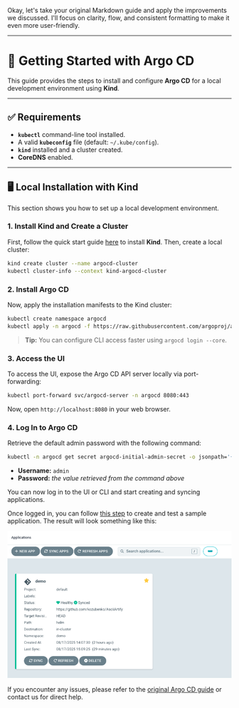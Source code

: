 Okay, let's take your original Markdown guide and apply the improvements we discussed. I'll focus on clarity, flow, and consistent formatting to make it even more user-friendly.

-----

# 🚀 Getting Started with Argo CD

This guide provides the steps to install and configure **Argo CD** for a local development environment using **Kind**.

-----

## ✅ Requirements

  * **`kubectl`** command-line tool installed.
  * A valid **`kubeconfig`** file (default: `~/.kube/config`).
  * **`kind`** installed and a cluster created.
  * **CoreDNS** enabled.

-----

## 🖥️ Local Installation with Kind

This section shows you how to set up a local development environment.

### 1\. Install Kind and Create a Cluster

First, follow the quick start guide [here](https://www.google.com/search?q=https://kind.sigs.k8s.io/docs/user/quick-start/%23installation) to install **Kind**. Then, create a local cluster:

```bash
kind create cluster --name argocd-cluster
kubectl cluster-info --context kind-argocd-cluster
```

### 2\. Install Argo CD

Now, apply the installation manifests to the Kind cluster:

```bash
kubectl create namespace argocd
kubectl apply -n argocd -f https://raw.githubusercontent.com/argoproj/argo-cd/stable/manifests/install.yaml
```

> **Tip:** You can configure CLI access faster using `argocd login --core`.

### 3\. Access the UI

To access the UI, expose the Argo CD API server locally via port-forwarding:

```bash
kubectl port-forward svc/argocd-server -n argocd 8080:443
```

Now, open `http://localhost:8080` in your web browser.

### 4\. Log In to Argo CD

Retrieve the default admin password with the following command:

```bash
kubectl -n argocd get secret argocd-initial-admin-secret -o jsonpath='{.data.password}' | base64 -d
```

  * **Username:** `admin`
  * **Password:** *the value retrieved from the command above*

You can now log in to the UI or CLI and start creating and syncing applications.

Once logged in, you can follow [this step](https://argo-cd.readthedocs.io/en/stable/getting_started/#6-create-an-application-from-a-git-repository) to create and test a sample application. The result will look something like this:

![DEMO](./files/app_example.png)

If you encounter any issues, please refer to the [original Argo CD guide](https://argo-cd.readthedocs.io/en/stable/getting_started/) or contact us for direct help.
